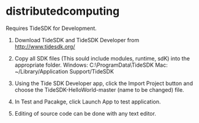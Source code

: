 distributedcomputing
====================

Requires TideSDK for Development.

1.	Download TideSDK and TideSDK Developer from http://www.tidesdk.org/

2.	Copy all SDK files (This sould include modules, runtime, sdK) into the appropriate folder.
		Windows: C:\ProgramData\TideSDK
		Mac: ~/Library/Application Support/TideSDK
	
3.	Using the Tide SDK Developer app, click the Import Project button and choose the TideSDK-HelloWorld-master (name to be changed) file.

4.	In Test and Pacakge, click Launch App to test application.

5.	Editing of source code can be done with any text editor.